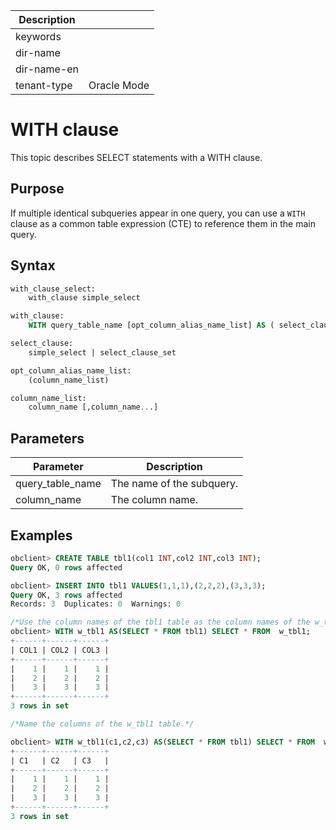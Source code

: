 | Description   |                 |
|---------------|-----------------|
| keywords      |                 |
| dir-name      |                 |
| dir-name-en   |                 |
| tenant-type   | Oracle Mode     |

# WITH clause

This topic describes SELECT statements with a WITH clause.

## Purpose

If multiple identical subqueries appear in one query, you can use a `WITH` clause as a common table expression (CTE) to reference them in the main query.

## Syntax

```sql
with_clause_select:
    with_clause simple_select

with_clause:
    WITH query_table_name [opt_column_alias_name_list] AS ( select_clause )

select_clause:
    simple_select | select_clause_set

opt_column_alias_name_list:
    (column_name_list)

column_name_list:
    column_name [,column_name...]
```

## Parameters

| Parameter | Description |
|------------------|-----------|
| query_table_name | The name of the subquery.  |
| column_name | The column name.  |

## Examples

```sql
obclient> CREATE TABLE tbl1(col1 INT,col2 INT,col3 INT);
Query OK, 0 rows affected

obclient> INSERT INTO tbl1 VALUES(1,1,1),(2,2,2),(3,3,3);
Query OK, 3 rows affected
Records: 3  Duplicates: 0  Warnings: 0

/*Use the column names of the tbl1 table as the column names of the w_tbl1 table.*/
obclient> WITH w_tbl1 AS(SELECT * FROM tbl1) SELECT * FROM  w_tbl1;
+------+------+------+
| COL1 | COL2 | COL3 |
+------+------+------+
|    1 |    1 |    1 |
|    2 |    2 |    2 |
|    3 |    3 |    3 |
+------+------+------+
3 rows in set

/*Name the columns of the w_tbl1 table.*/

obclient> WITH w_tbl1(c1,c2,c3) AS(SELECT * FROM tbl1) SELECT * FROM  w_tbl1;
+------+------+------+
| C1   | C2   | C3   |
+------+------+------+
|    1 |    1 |    1 |
|    2 |    2 |    2 |
|    3 |    3 |    3 |
+------+------+------+
3 rows in set
```
